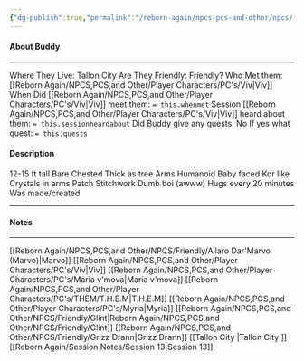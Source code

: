 ```yaml
---
{"dg-publish":true,"permalink":"/reborn-again/npcs-pcs-and-other/npcs/friendly/buddy/"}
---
```



#### About Buddy
---
Where They Live: Tallon City 
Are They Friendly: Friendly?
Who Met them: [[Reborn Again/NPCS,PCS,and Other/Player Characters/PC's/Viv\|Viv]]
When Did [[Reborn Again/NPCS,PCS,and Other/Player Characters/PC's/Viv\|Viv]] meet them: `= this.whenmet`
Session [[Reborn Again/NPCS,PCS,and Other/Player Characters/PC's/Viv\|Viv]] heard about them: `= this.sessionheardabout`
Did Buddy give any quests: No
	If yes what quest: `= this.quests`


#### Description
12-15 ft tall
Bare Chested 
Thick as tree Arms 
Humanoid
Baby faced 
Kor like Crystals in arms 
Patch Stitchwork 
Dumb boi (awww) 
Hugs every 20 minutes 
Was made/created

---

#### Notes
---
[[Reborn Again/NPCS,PCS,and Other/NPCS/Friendly/Allaro Dar'Marvo (Marvo)\|Marvo]] 
[[Reborn Again/NPCS,PCS,and Other/Player Characters/PC's/Viv\|Viv]]
[[Reborn Again/NPCS,PCS,and Other/Player Characters/PC's/Maria v'mova\|Maria v'mova]]
[[Reborn Again/NPCS,PCS,and Other/Player Characters/PC's/THEM/T.H.E.M\|T.H.E.M]]
[[Reborn Again/NPCS,PCS,and Other/Player Characters/PC's/Myria\|Myria]]
[[Reborn Again/NPCS,PCS,and Other/NPCS/Friendly/Glint\|Reborn Again/NPCS,PCS,and Other/NPCS/Friendly/Glint]]
[[Reborn Again/NPCS,PCS,and Other/NPCS/Friendly/Grizz Drann\|Grizz Drann]]
[[Tallon City \|Tallon City ]]
	[[Reborn Again/Session Notes/Session 13\|Session 13]]
	

